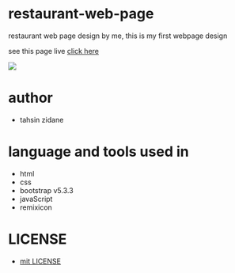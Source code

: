 # restaurant-web-page
restaurant web page design by me,  this is my first webpage design

see this page live [click here](https://tahsinzidane.github.io/restaurant-web-page/)

<img src="./public/img/(Nest Hub Max).png">

# author
- tahsin zidane

# language and tools used in
 - html
 - css
 - bootstrap v5.3.3
 - javaScript
 - remixicon

 # LICENSE

  - [mit LICENSE](./LICENSE)

